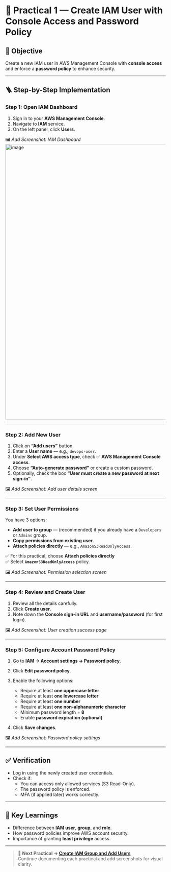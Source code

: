 # 🧩 Practical 1 — Create IAM User with Console Access and Password Policy

## 🎯 Objective
Create a new IAM user in AWS Management Console with **console access** and enforce a **password policy** to enhance security.

---

## 🪜 Step-by-Step Implementation

### **Step 1: Open IAM Dashboard**
1. Sign in to your **AWS Management Console**.
2. Navigate to **IAM** service.
3. On the left panel, click **Users**.

🖼️ _Add Screenshot: IAM Dashboard_
<img width="1794" height="863" alt="image" src="https://github.com/user-attachments/assets/15efa00d-326d-44c2-88f2-f854e9e2c2c7" />



---

### **Step 2: Add New User**
1. Click on **“Add users”** button.
2. Enter a **User name** — e.g., `devops-user`.
3. Under **Select AWS access type**, check ✅ **AWS Management Console access**.
4. Choose **“Auto-generate password”** or create a custom password.
5. Optionally, check the box **“User must create a new password at next sign-in”**.

🖼️ _Add Screenshot: Add user details screen_

---

### **Step 3: Set User Permissions**
You have 3 options:
- **Add user to group** — (recommended) if you already have a `Developers` or `Admins` group.
- **Copy permissions from existing user**.
- **Attach policies directly** — e.g., `AmazonS3ReadOnlyAccess`.

✅ For this practical, choose **Attach policies directly**  
✅ Select **`AmazonS3ReadOnlyAccess`** policy.

🖼️ _Add Screenshot: Permission selection screen_

---

### **Step 4: Review and Create User**
1. Review all the details carefully.
2. Click **Create user**.
3. Note down the **Console sign-in URL** and **username/password** (for first login).

🖼️ _Add Screenshot: User creation success page_

---

### **Step 5: Configure Account Password Policy**
1. Go to **IAM → Account settings → Password policy**.
2. Click **Edit password policy**.
3. Enable the following options:
   - Require at least **one uppercase letter**
   - Require at least **one lowercase letter**
   - Require at least **one number**
   - Require at least **one non-alphanumeric character**
   - Minimum password length = **8**
   - Enable **password expiration (optional)**

4. Click **Save changes**.

🖼️ _Add Screenshot: Password policy settings_

---

## ✅ **Verification**
- Log in using the newly created user credentials.
- Check if:
  - You can access only allowed services (S3 Read-Only).
  - The password policy is enforced.
  - MFA (if applied later) works correctly.

---

## 🧠 **Key Learnings**
- Difference between **IAM user**, **group**, and **role**.  
- How password policies improve AWS account security.  
- Importance of granting **least privilege** access.

---

> 📝 **Next Practical → [Create IAM Group and Add Users](#)**  
> Continue documenting each practical and add screenshots for visual clarity.


